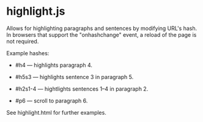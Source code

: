 highlight.js
========================================

Allows for highlighting paragraphs and sentences by modifying URL's hash.  In browsers that support the "onhashchange" event, a reload of the page is not required.

Example hashes:

* \#h4 — highlights paragraph 4.

* \#h5s3 — highlights sentence 3 in paragraph 5.

* \#h2s1-4 — hightlights sentences 1–4 in paragraph 2.

* \#p6 — scroll to paragraph 6.

See highlight.html for further examples.